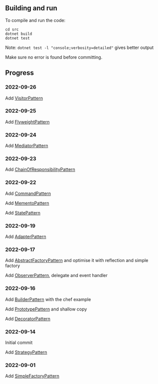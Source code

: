 ## Building and run
To compile and run the code:

```
cd src
dotnet build
dotnet test
```

Note: `dotnet test -l "console;verbosity=detailed"` gives better output

Make sure no error is found before committing.

## Progress

### 2022-09-26
Add [VisitorPattern](/src/VisitorPattern/)

### 2022-09-25
Add [FlyweightPattern](/src/FlyweightPattern)

### 2022-09-24
Add [MediatorPattern](/src/MediatorPattern/)

### 2022-09-23
Add [ChainOfResponsibilityPattern](/src/ChainOfResponsibilityPattern/)

### 2022-09-22
Add [CommandPattern](/src/CommandPattern/)

Add [MementoPattern](/src/MementoPattern/)

Add [StatePattern](/src/StatePattern/)

### 2022-09-19
Add [AdapterPattern](/src/AdapterPattern/)

###  2022-09-17
Add [AbstractFactoryPattern](/src/AbstractFactoryAndReflection/) and optimise it with reflection and simple factory

Add [ObserverPattern](/src/ObserverPatternAndDelegate//), delegate and event handler

### 2022-09-16
Add [BuilderPattern](/src/BuilderPattern/) with the chef example

Add [PrototypePattern](/src/PrototypePattern/) and shallow copy

Add [DecoratorPattern](/src/DecoratorPattern/)

### 2022-09-14
Initial commit

Add [StrategyPattern](/src/StrategyPattern/)

### 2022-09-01

Add [SimpleFactoryPattern](/src/SimpleFactoryPattern/)